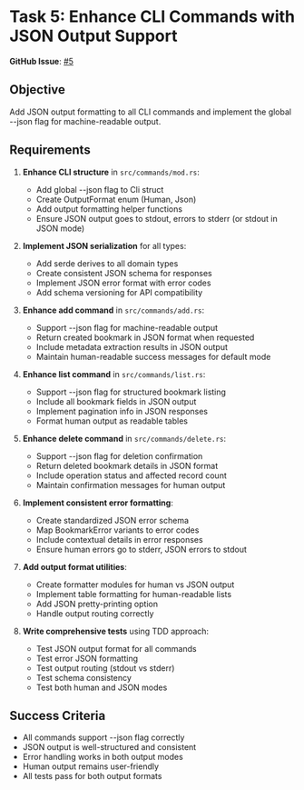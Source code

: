 # Task 5: Enhance CLI Commands with JSON Output Support

**GitHub Issue**: [#5](https://github.com/evcraddock/automark/issues/5)

## Objective
Add JSON output formatting to all CLI commands and implement the global --json flag for machine-readable output.

## Requirements

1. **Enhance CLI structure** in `src/commands/mod.rs`:
   - Add global --json flag to Cli struct
   - Create OutputFormat enum (Human, Json)
   - Add output formatting helper functions
   - Ensure JSON output goes to stdout, errors to stderr (or stdout in JSON mode)

2. **Implement JSON serialization** for all types:
   - Add serde derives to all domain types
   - Create consistent JSON schema for responses
   - Implement JSON error format with error codes
   - Add schema versioning for API compatibility

3. **Enhance add command** in `src/commands/add.rs`:
   - Support --json flag for machine-readable output
   - Return created bookmark in JSON format when requested
   - Include metadata extraction results in JSON output
   - Maintain human-readable success messages for default mode

4. **Enhance list command** in `src/commands/list.rs`:
   - Support --json flag for structured bookmark listing
   - Include all bookmark fields in JSON output
   - Implement pagination info in JSON responses
   - Format human output as readable tables

5. **Enhance delete command** in `src/commands/delete.rs`:
   - Support --json flag for deletion confirmation
   - Return deleted bookmark details in JSON format
   - Include operation status and affected record count
   - Maintain confirmation messages for human output

6. **Implement consistent error formatting**:
   - Create standardized JSON error schema
   - Map BookmarkError variants to error codes
   - Include contextual details in error responses
   - Ensure human errors go to stderr, JSON errors to stdout

7. **Add output format utilities**:
   - Create formatter modules for human vs JSON output
   - Implement table formatting for human-readable lists
   - Add JSON pretty-printing option
   - Handle output routing correctly

8. **Write comprehensive tests** using TDD approach:
   - Test JSON output format for all commands
   - Test error JSON formatting
   - Test output routing (stdout vs stderr)
   - Test schema consistency
   - Test both human and JSON modes

## Success Criteria
- All commands support --json flag correctly
- JSON output is well-structured and consistent
- Error handling works in both output modes
- Human output remains user-friendly
- All tests pass for both output formats